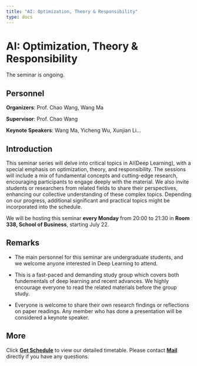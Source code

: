 ```yaml
---
title: "AI: Optimization, Theory & Responsibility"
type: docs
---
```


# AI: Optimization, Theory & Responsibility

The seminar is ongoing.

## Personnel

**Organizers**: Prof. Chao Wang, Wang Ma

**Supervisor**: Prof. Chao Wang

**Keynote Speakers**: Wang Ma, Yicheng Wu, Xunjian Li...

## Introduction

This seminar series will delve into critical topics in AI(Deep Learning), with a special emphasis on optimization, theory, and responsibility. The sessions will include a mix of fundamental concepts and cutting-edge research, encouraging participants to engage deeply with the material. We also invite students or researchers from related fields to share their perspectives, enhancing our collective understanding of these complex topics. Depending on our progress, additional significant and practical topics might be incorporated into the schedule.

We will be hosting this seminar **every Monday** from 20:00 to 21:30 in **Room 338, School of Business**, starting July 22.


## Remarks

* The main personnel for this seminar are undergraduate students, and we welcome anyone interested in Deep Learning to attend.

* This is a fast-paced and demanding study group which covers both fundementals of deep learning and recent advances. We highly encourage everyone to read the related materials before the group study.

* Everyone is welcome to share their own research findings or reflections on paper readings. Any member who has done a presentation will be considered a keynote speaker.

## More

Click [**Get Schedule**](/docs/schedule) to view our detailed timetable. Please contact [**Mail**](mailto:wangma2002@gmail.com) directly if you have any questions.

